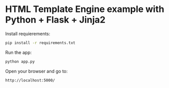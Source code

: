# HTML Template Engine example with Python + Flask + Jinja2

Install requierements:
```bash
pip install -r requirements.txt
```

Run the app:
```bash
python app.py
```

Open your browser and go to:
```
http://localhost:5000/
```
